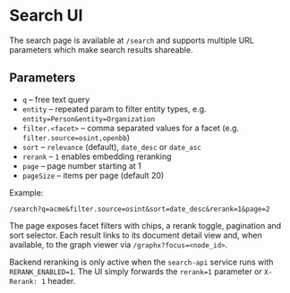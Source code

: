 # Search UI

The search page is available at `/search` and supports multiple URL parameters which make search results shareable.

## Parameters

- `q` – free text query
- `entity` – repeated param to filter entity types, e.g. `entity=Person&entity=Organization`
- `filter.<facet>` – comma separated values for a facet (e.g. `filter.source=osint,openbb`)
- `sort` – `relevance` (default), `date_desc` or `date_asc`
- `rerank` – `1` enables embedding reranking
- `page` – page number starting at 1
- `pageSize` – items per page (default 20)

Example:

```
/search?q=acme&filter.source=osint&sort=date_desc&rerank=1&page=2
```

The page exposes facet filters with chips, a rerank toggle, pagination and sort selector. Each result links to its document detail view and, when available, to the graph viewer via `/graphx?focus=<node_id>`.

Backend reranking is only active when the `search-api` service runs with `RERANK_ENABLED=1`. The UI simply forwards the `rerank=1` parameter or `X-Rerank: 1` header.

